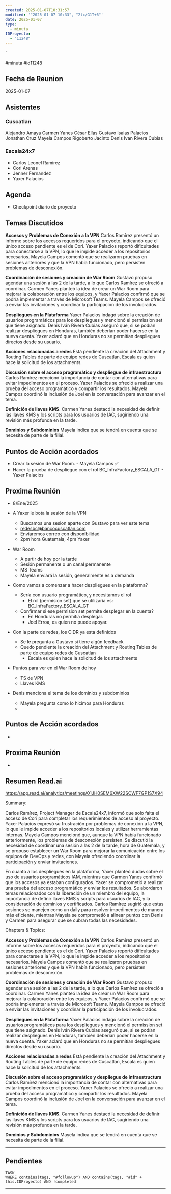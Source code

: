 ```yaml
---
created: 2025-01-07T10:31:57
modified: '"2025-01-07 10:33", "2tc/G1T+6"'
date: 2025-01-07
type:
  - minuta
IDProyecto:
  - "11248"
---
```


`

#minuta 
#id11248 

## Fecha de Reunion
2025-01-07

## Asistentes

### Cuscatlan
Alejandro Amaya
Carmen Yanes
César Elías
Gustavo
Isaias Palacios
Jonathan Cruz
Mayela Campos
Rigoberto Jacinto
Denis Ivan Rivera Cubias
### Escala24x7
- Carlos Leonel Ramírez
-  Cori Arenas
- Jenner Fernandez
- Yaxer Palacios

## Agenda
* Checkpoint diario de proyecto
## Temas Discutidos

**Accesos y Problemas de Conexión a la VPN**
Carlos Ramírez presentó un informe sobre los accesos requeridos para el proyecto, indicando que el único acceso pendiente es el de Cori. Yaxer Palacios reportó dificultades para conectarse a la VPN, lo que le impide acceder a los repositorios necesarios. Mayela Campos comentó que se realizaron pruebas en sesiones anteriores y que la VPN había funcionado, pero persisten problemas de desconexión.

**Coordinación de sesiones y creación de War Room**
Gustavo propuso agendar una sesión a las 2 de la tarde, a lo que Carlos Ramírez se ofreció a coordinar. Carmen Yanes planteó la idea de crear un War Room para mejorar la colaboración entre los equipos, y Yaxer Palacios confirmó que se podría implementar a través de Microsoft Teams. Mayela Campos se ofreció a enviar las invitaciones y coordinar la participación de los involucrados.

**Despliegues en la Plataforma**
Yaxer Palacios indagó sobre la creación de usuarios programáticos para los despliegues y mencionó el permission set que tiene asignado. Denis Iván Rivera Cubias aseguró que, si se podían realizar despliegues en Honduras, también deberían poder hacerse en la nueva cuenta. Yaxer aclaró que en Honduras no se permitían despliegues directos desde su usuario.

**Acciones relacionadas a redes**
Está pendiente  la creación del Attachment  y Routing Tables de parte de equipo redes de Cuscatlan, Escala es quien hace la solicitud de los attachments.

**Discusión sobre el acceso programático y despliegue de infraestructura**
Carlos Ramírez mencionó la importancia de contar con alternativas para evitar impedimentos en el proceso. Yaxer Palacios se ofreció a realizar una prueba del acceso programático y compartir los resultados. Mayela Campos coordinó la inclusión de Joel en la conversación para avanzar en el tema.

**Definición de llaves KMS**. 
Carmen Yanes destacó la necesidad de definir las llaves KMS y los scripts para los usuarios de IAC, sugiriendo una revisión más profunda en la tarde.

**Dominios y Subdominios**
Mayela indica que se tendrá en cuenta que se necesita de parte de la filial.

## Puntos de Acción acordados
- Crear la sesión de War Room. - Mayela Campos ✅
- Hacer la prueba de despliegue con el rol BC_InfraFactory_ESCALA_GT - Yaxer Palacios 
## Proxima Reunión
*   8/Ene/2025



*  A Yaxer le bota la sesión de la VPN
	* Buscamos una sesion aparte con Gustavo para ver este tema
	* redesbc@bancocuscatlan.com
	* Enviaremos correo con disponibilidad
	* 2pm hora Guatemala, 4pm Yaxer
* War Room
	* A partir de hoy por la tarde
	* Sesión permanente o un canal permanente
	* MS Teams
	* Mayela enviará la sesión, generalmente es a demanda
* Como vamos a comenzar a hacer despliegues en la plataforma?
	* Sería con usuario programático, y necesitamos el rol
		* El rol (permision set) que se utilizaría es: BC_InfraFactory_ESCALA_GT
	* Confirmar si ese permision set permite desplegar en la cuenta?
		* En Honduras no permitía desplegar. 
		* Joel Erroa, es quien no puede apoyar.
* Con la parte de redes, los CIDR ya esta definidos
	* Se le pregunta a Gustavo si tiene algún feedback
	* Quedo pendiente la creación del Attachment  y Routing Tables de parte de equipo redes de Cuscatlan
		* Escala es quien hace la solicitud de los attachments
* Puntos para ver en el War Room de hoy
	* TS de VPN
	* Llaves KMS
* Denis menciona el tema de los dominios y subdominios
	* Mayela pregunta como lo hicimos para Honduras
	* 

## Puntos de Acción acordados
- 

## Proxima Reunión
*   

## Resumen Read.ai

https://app.read.ai/analytics/meetings/01JH0SEM6XW22SCWF7GP1S7X94

Summary:

Carlos Ramírez, Project Manager de Escala24x7, informó que solo falta el acceso de Cori para completar los requerimientos de acceso al proyecto. Yaxer Palacios expresó su frustración por problemas de conexión a la VPN, lo que le impide acceder a los repositorios locales y utilizar herramientas internas. Mayela Campos mencionó que, aunque la VPN había funcionado anteriormente, los problemas de desconexión persisten. Se discutió la necesidad de coordinar una sesión a las 2 de la tarde, hora de Guatemala, y se propuso establecer un War Room para mejorar la comunicación entre los equipos de DevOps y redes, con Mayela ofreciendo coordinar la participación y enviar invitaciones.

En cuanto a los despliegues en la plataforma, Yaxer planteó dudas sobre el uso de usuarios programáticos IAM, mientras que Carmen Yanes confirmó que los accesos ya estaban configurados. Yaxer se comprometió a realizar una prueba del acceso programático y enviar los resultados. Se abordaron temas relacionados con la liberación de un miembro del equipo, la importancia de definir llaves KMS y scripts para usuarios de IAC, y la consideración de dominios y certificados. Carlos Ramírez sugirió que estas sesiones se manejen como un daily para resolver impedimentos de manera más eficiente, mientras Mayela se comprometió a alinear puntos con Denis y Carmen para asegurar que se cubran todas las necesidades.

Chapters & Topics:

**Accesos y Problemas de Conexión a la VPN**
Carlos Ramírez presentó un informe sobre los accesos requeridos para el proyecto, indicando que el único acceso pendiente es el de Cori. Yaxer Palacios reportó dificultades para conectarse a la VPN, lo que le impide acceder a los repositorios necesarios. Mayela Campos comentó que se realizaron pruebas en sesiones anteriores y que la VPN había funcionado, pero persisten problemas de desconexión.

**Coordinación de sesiones y creación de War Room**
Gustavo propuso agendar una sesión a las 2 de la tarde, a lo que Carlos Ramírez se ofreció a coordinar. Carmen Yanes planteó la idea de crear un War Room para mejorar la colaboración entre los equipos, y Yaxer Palacios confirmó que se podría implementar a través de Microsoft Teams. Mayela Campos se ofreció a enviar las invitaciones y coordinar la participación de los involucrados.

**Despliegues en la Plataforma**
Yaxer Palacios indagó sobre la creación de usuarios programáticos para los despliegues y mencionó el permission set que tiene asignado. Denis Iván Rivera Cubias aseguró que, si se podían realizar despliegues en Honduras, también deberían poder hacerse en la nueva cuenta. Yaxer aclaró que en Honduras no se permitían despliegues directos desde su usuario.

**Acciones relacionadas a redes**
Está pendiente  la creación del Attachment  y Routing Tables de parte de equipo redes de Cuscatlan, Escala es quien hace la solicitud de los attachments.

**Discusión sobre el acceso programático y despliegue de infraestructura**
Carlos Ramírez mencionó la importancia de contar con alternativas para evitar impedimentos en el proceso. Yaxer Palacios se ofreció a realizar una prueba del acceso programático y compartir los resultados. Mayela Campos coordinó la inclusión de Joel en la conversación para avanzar en el tema.

**Definición de llaves KMS**. 
Carmen Yanes destacó la necesidad de definir las llaves KMS y los scripts para los usuarios de IAC, sugiriendo una revisión más profunda en la tarde.

**Dominios y Subdominios**
Mayela indica que se tendrá en cuenta que se necesita de parte de la filial.



--- 
## Pendientes

```dataview
TASK
WHERE contains(tags, "#followup") AND contains(tags, "#id" + this.IDProyecto) AND !completed
```

---
